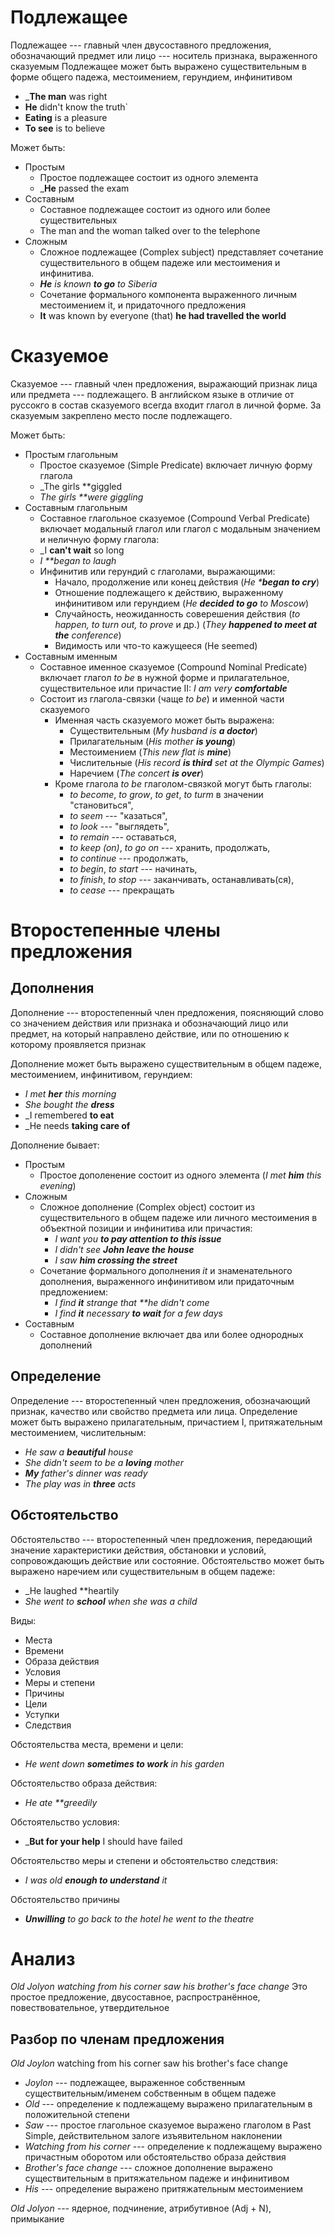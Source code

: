 # Подлежащее
Подлежащее --- главный член двусоставного предложения, обозначающий предмет или лицо --- носитель признака, выраженного сказуемым
Подлежащее может быть выражено существительным в форме общего падежа, местоимением, герундием, инфинитивом
- _**The man** was right
- **He** didn't know the truth`
- **Eating** is a pleasure
- **To see** is to believe

Может быть:
- Простым
	- Простое подлежащее состоит из одного элемента
	- _**He** passed the exam
- Составным
	- Составное подлежащее состоит из одного или более существительных
	- The man and the woman talked over to the telephone
- Сложным
	- Сложное подлежащее (Complex subject) представляет сочетание существительного в общем падеже или местоимения и инфинитива.
	- _**He** is known **to go** to Siberia_
	- Сочетание формального компонента выраженного личным местоимением it, и придаточного предложения
	- **It** was known by everyone (that) **he had travelled the world**

# Сказуемое

Сказуемое --- главный член предложения, выражающий признак лица или предмета --- подлежащего. В английском языке в отличие от руссокго в состав сказуемого всегда входит глагол в личной форме. За сказуемым закреплено место после подлежащего.

Может быть:
- Простым глагольным
	- Простое сказуемое (Simple Predicate) включает личную форму глагола
	- _The girls **giggled
	- _The girls **were giggling_
- Составным глагольным
	- Составное глагольное сказуемое (Compound Verbal Predicate) включает модальный глагол или глагол с модальным значением и неличную форму глагола:
	- _I **can't wait** so long
	- _I **began to laugh_
	- Инфинитив или герундий с глаголами, выражающими:
		- Начало, продолжение или конец действия (_He ***began to cry**_)
		- Отношение подлежащего к действию, выраженному инфинитивом или герундием (_He **decided to go** to Moscow_)
		-  Случайность, неожиданность соверешения действия (_to happen, to turn out, to prove_ и др.) (_They **happened to meet at the** conference_)
		- Видимость или что-то кажущееся (He seemed)
- Составным именным
	- Составное именное сказуемое (Compound Nominal Predicate) включает глагол _to be_ в нужной форме и прилагательное, существительное или причастие II: _I am very **comfortable**_
	- Состоит из глагола-связки (чаще _to be_) и именной части сказуемого
		- Именная часть сказуемого может быть выражена:
			- Существительным (_My husband is **a doctor**_)
			- Прилагательным (_His mother **is young**_)
			- Местоимением (_This new flat is **mine**_)
			- Числительные (_His record **is third** set at the Olympic Games_)
			- Наречием (_The concert **is over**_)
		- Кроме глагола _to be_ глаголом-связкой могут быть глаголы:
			- _to become_, _to grow_, _to get_, _to turm_ в значении "становиться", 
			- _to seem_ --- "казаться", 
			- _to look_ --- "выглядеть",
			- _to remain_ --- оставаться, 
			- _to keep (on)_, _to go on_ --- хранить, продолжать, 
			- _to continue_ --- продолжать, 
			- _to begin_, _to start_ --- начинать, 
			- _to finish_, _to stop_ --- заканчивать, останавливать(ся), 
			- _to cease_ --- прекращать

# Второстепенные члены предложения

## Дополнения
Дополнение --- второстепенный член предложения, поясняющий слово со значением действия или признака и обозначающий лицо или предмет, на который направлено действие, или по отношению к которому проявляется признак

Дополнение может быть выражено существительным в общем падеже, местоимением, инфинитивом, герундием:
- _I met **her** this morning_
- _She bought the **dress**_
- _I remembered **to eat**
- _He needs **taking care of**

Дополнение бывает:
- Простым
	- Простое дополенение состоит из одного элемента (_I met **him** this evening_)
- Сложным
	- Сложное дополнение (Complex object) состоит из существительного в общем падеже или личного местоимения в объектной позиции и инфинитива или причастия:
		- _I want you **to pay attention to this issue**_
		- _I didn't see **John leave the house**_
		- _I saw **him crossing the street**_
	- Сочетание формального дополнения _it_ и знаменательного дополнения, выраженного инфинитивом или придаточным предложением:
		- _I find **it** strange that **he didn't come_
		- _I find **it** necessary **to wait** for a few days_
- Составным
	- Составное дополнение включает два или более однородных дополнений

## Определение
Определение --- второстепенный член предложения, обозначающий признак, качество или свойство предмета или лица. Определение может быть выражено прилагательным, причастием I, притяжательным местоимением, числительным:
- _He saw a **beautiful** house_
- _She didn't seem to be a **loving** mother_
- _**My** father's dinner was ready_
- _The play was in **three** acts_

## Обстоятельство
Обстоятельство --- второстепенный член предложения, передающий значение характеристики действия, обстановки и условий, сопровождающиъ действие или состояние. Обстоятельство может быть выражено наречием или существительным в общем падеже:
- _He laughed **heartily
- _She went to **school** when she was a child_

Виды:
- Места
- Времени
- Образа действия
- Условия
- Меры и степени
- Причины
- Цели
- Уступки
- Следствия

Обстоятельства места, времени и цели:
- _He went down **sometimes to work** in his garden_

Обстоятельство образа действия:
- _He ate **greedily_

Обстоятельство условия:
- _**But for your help** I should have failed

Обстоятельство меры и степени и обстоятельство следствия:
- _I was old **enough to understand** it_

Обстоятельство причины
+ _**Unwilling** to go back to the hotel he went to the theatre_

# Анализ
 _Old Jolyon watching from his corner saw his brother's face change_
Это простое предложение, двусоставное, распространённое, повествовательное, утвердительное

##  Разбор по членам предложения
_Old Joylon_ watching from his corner saw his brother's face change

- _Joylon_ --- подлежащее, выраженное собственным существительным/именем собственным в общем падеже
- _Old_ --- определение к подлежащему выражено прилагательным в положительной степени
- _Saw_ --- простое глагольное сказуемое выражено глаголом в Past Simple, действительном залоге изъявительном наклонении
- _Watching from his corner_ --- определение к подлежащему выражено причастным оборотом или обстоятельство образа действия
- _Brother's face change_ --- сложное дополнение выражено существительным в притяжательном падеже и инфинитивом
- _His_ --- определение выражено притяжательным местоимением

_Old Jolyon_ --- ядерное, подчинение, атрибутивное (Adj + N), примыкание